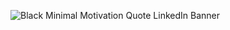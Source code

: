 ![Black Minimal Motivation Quote LinkedIn Banner](https://github.com/user-attachments/assets/a0ea0027-e44c-4394-911a-b8d983ccaf6e)
